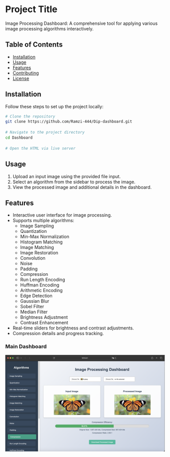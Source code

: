 # Project Title

Image Processing Dashboard: A comprehensive tool for applying various image processing algorithms interactively.

## Table of Contents

- [Installation](#installation)
- [Usage](#usage)
- [Features](#features)
- [Contributing](#contributing)
- [License](#license)

## Installation

Follow these steps to set up the project locally:

```bash
# Clone the repository
git clone https://github.com/Ramzi-444/Dip-dashboard.git

# Navigate to the project directory
cd Dashboard

# Open the HTML via live server
```

## Usage

1. Upload an input image using the provided file input.
2. Select an algorithm from the sidebar to process the image.
3. View the processed image and additional details in the dashboard.

## Features

- Interactive user interface for image processing.
- Supports multiple algorithms:
  - Image Sampling
  - Quantization
  - Min-Max Normalization
  - Histogram Matching
  - Image Matching
  - Image Restoration
  - Convolution
  - Noise
  - Padding
  - Compression
  - Run Length Encoding
  - Huffman Encoding
  - Arithmetic Encoding
  - Edge Detection
  - Gaussian Blur
  - Sobel Filter
  - Median Filter
  - Brightness Adjustment
  - Contrast Enhancement
- Real-time sliders for brightness and contrast adjustments.
- Compression details and progress tracking.


### Main Dashboard
![image alt](https://github.com/Ramzi-444/Dip-dashboard/blob/3c390ed96e8b5814d6c6bf2899d3423c9b49aabe/Screenshot%202024-12-16%20at%2023.43.09.png)



